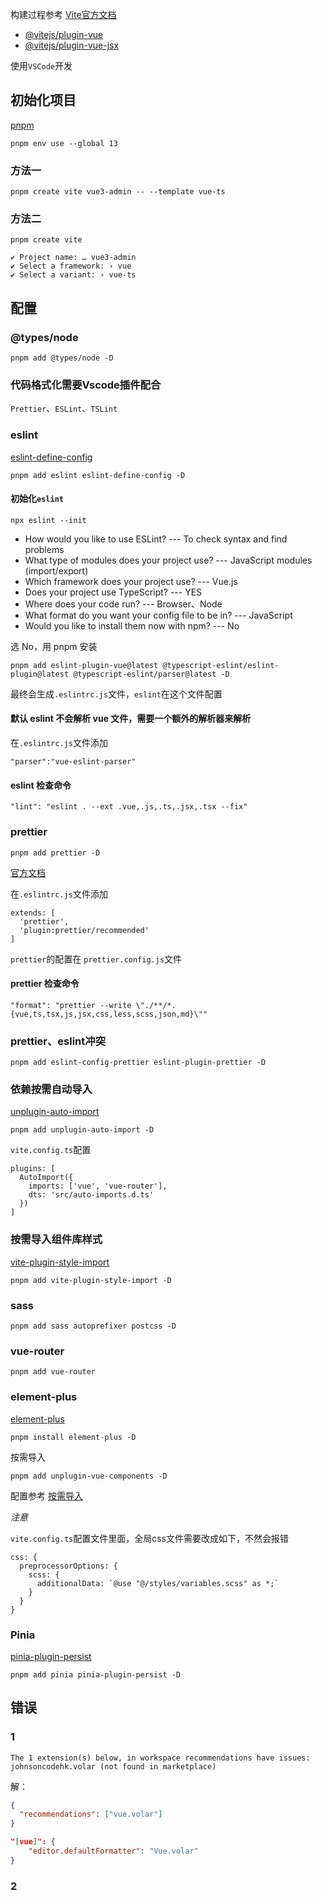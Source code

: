 构建过程参考 [Vite官方文档](https://cn.vitejs.dev/)

* [@vitejs/plugin-vue](https://github.com/vitejs/vite/tree/main/packages/plugin-vue)
* [@vitejs/plugin-vue-jsx](https://github.com/vitejs/vite/tree/main/packages/plugin-vue-jsx)


使用`VSCode`开发

## 初始化项目

[pnpm](https://www.pnpm.cn/)

```
pnpm env use --global 13
```

### 方法一

```
pnpm create vite vue3-admin -- --template vue-ts
```

### 方法二

```
pnpm create vite

✔ Project name: … vue3-admin
✔ Select a framework: › vue
✔ Select a variant: › vue-ts
```

## 配置

### @types/node

```
pnpm add @types/node -D
```

### 代码格式化需要Vscode插件配合

`Prettier`、`ESLint`、`TSLint`

### eslint

[eslint-define-config](https://www.npmjs.com/package/eslint-define-config)

```
pnpm add eslint eslint-define-config -D
```

#### 初始化`eslint`

```
npx eslint --init
```

- How would you like to use ESLint? --- To check syntax and find problems
- What type of modules does your project use? --- JavaScript modules (import/export)
- Which framework does your project use? --- Vue.js
- Does your project use TypeScript? --- YES
- Where does your code run? --- Browser、Node
- What format do you want your config file to be in? --- JavaScript
- Would you like to install them now with npm? --- No

选 No，用 pnpm 安装

```
pnpm add eslint-plugin-vue@latest @typescript-eslint/eslint-plugin@latest @typescript-eslint/parser@latest -D
```

最终会生成`.eslintrc.js`文件，`eslint`在这个文件配置

#### 默认 eslint 不会解析 vue 文件，需要一个额外的解析器来解析

在`.eslintrc.js`文件添加

```
"parser":"vue-eslint-parser"
```

#### eslint 检查命令

```
"lint": "eslint . --ext .vue,.js,.ts,.jsx,.tsx --fix"
```

### prettier

```
pnpm add prettier -D
```

[官方文档](https://prettier.io/docs/en/options.html)

在`.eslintrc.js`文件添加

```
extends: [
  'prettier',
  'plugin:prettier/recommended'
]
```

`prettier`的配置在 `prettier.config.js`文件

#### prettier 检查命令

```
"format": "prettier --write \"./**/*.{vue,ts,tsx,js,jsx,css,less,scss,json,md}\""
```

### prettier、eslint冲突

```
pnpm add eslint-config-prettier eslint-plugin-prettier -D
```

### 依赖按需自动导入

[unplugin-auto-import](https://github.com/antfu/unplugin-auto-import)

```
pnpm add unplugin-auto-import -D
```

`vite.config.ts`配置

```
plugins: [
  AutoImport({
    imports: ['vue', 'vue-router'],
    dts: 'src/auto-imports.d.ts'
  })
]
```


### 按需导入组件库样式

[vite-plugin-style-import](https://github.com/vbenjs/vite-plugin-style-import)

```
pnpm add vite-plugin-style-import -D
```


### sass

```
pnpm add sass autoprefixer postcss -D
```

### vue-router

```
pnpm add vue-router
```

### element-plus

[element-plus](https://element-plus.org/zh-CN/#/zh-CN)

```
pnpm install element-plus -D
```

按需导入

```
pnpm add unplugin-vue-components -D
```

配置参考 [按需导入](https://element-plus.org/zh-CN/guide/quickstart.html#%E6%8C%89%E9%9C%80%E5%AF%BC%E5%85%A5)

*注意*

`vite.config.ts`配置文件里面，全局css文件需要改成如下，不然会报错

```
css: {
  preprocessorOptions: {
    scss: {
      additionalData: `@use "@/styles/variables.scss" as *;`
    }
  }
}
```

### Pinia

[pinia-plugin-persist](https://seb-l.github.io/pinia-plugin-persist/)

```
pnpm add pinia pinia-plugin-persist -D
```



## 错误

### 1

```
The 1 extension(s) below, in workspace recommendations have issues: johnsoncodehk.volar (not found in marketplace)
```

解：

``` extensions.json
{
  "recommendations": ["vue.volar"]
}
```

``` settings.json
"[vue]": {
    "editor.defaultFormatter": "Vue.volar"
}
```

### 2

```

```